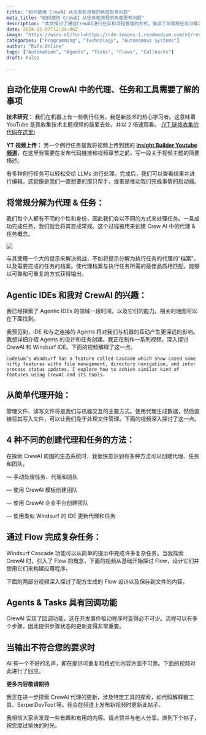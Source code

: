 ```yaml
---
title: "如何使用 CrewAI 从任务和流程的角度思考问题"
meta_title: "如何使用 CrewAI 从任务和流程的角度思考问题"
description: "本文探讨了通过CrewAI进行任务和流程管理的方式，强调了将常规任务分解为代理和具体任务的重要性。作者分享了使用CrewAI和Agentic IDEs的经验，介绍了创建代理和任务的多种方法，包括手动处理和使用模板。文中还提及了Flow的概念及其在复杂任务中的应用，以及CrewAI的回调功能在事件驱动开发中的重要性。最后，作者表示将继续探索CrewAI的功能，期待分享更多内容。"
date: 2024-12-07T12:24:06Z
image: "https://wsrv.nl/?url=https://cdn-images-1.readmedium.com/v2/resize:fit:800/1*6RIL6eo3guPd_PNQ2SrxAA.png"
categories: ["Programming", "Technology", "Autonomous Systems"]
author: "Rifx.Online"
tags: ["Automation", "Agents", "Tasks", "Flows", "Callbacks"]
draft: False

---
```






## 自动化使用 CrewAI 中的代理、任务和工具需要了解的事项

**技术研究：** 我们在机器上有一些例行任务。我是新技术的热心学习者。这意味着 YouTube 是我收集技术主题视频的最爱去处，并以 2 倍速观看。 [(YT 链接收集的代码在这里)](https://github.com/insightbuilder/codeai_fusion/blob/main/crews_flows/building_crews/youtube_crew.py)

**YT 视频上传：** 另一个例行任务是我将视频上传到我的 [**Insight Builder Youtube 频道**](https://www.youtube.com/@insightbuilder)，在这里我需要在发布代码链接和视频章节之前，写一段关于视频主题的简要描述。

有多种例行任务可以轻松交给 LLMs 进行处理。完成后，我们可以查看结果并进行编辑。这就像是我们一直想要的那只帮手，或者是推动我们完成事情的启动器。

## 将常规分解为代理 \& 任务：

我们每个人都有不同的个性和身份，因此我们会以不同的方式来处理任务。一旦成功完成任务，我们就会将其变成常规。这个过程被用来创建 Crew AI 中的代理 \& 任务概念。

![](https://wsrv.nl/?url=https://cdn-images-1.readmedium.com/v2/resize:fit:800/1*ioz_Lge8X6P4XoTZQcXTuw.png)

与其使用一个大的提示来解决挑战，不如将提示分解为执行任务的代理的“档案”。以及需要完成的任务的档案。使代理档案与执行任务所需的最佳品质相匹配，能够以可靠和可重复的方式获得输出。

## Agentic IDEs 和我对 CrewAI 的兴趣：

我已经探索了 Agentic IDEs 的领域一段时间，以及它们的能力。相关的地图可以在下面找到。

我预见到，IDE 和与之连接的 Agents 将对我们与机器的互动产生更深远的影响。我想详细介绍 Agents 的设计和任务创建。我正在制作一系列视频，深入探讨 CrewAI 和 Windsurf IDE。下面的视频解释了这一点。

```
Codeium’s Windsurf has a feature called Cascade which show cased some nifty features withe file management, directory navigation, and inter process status updates. I explore how to achiev similar kind of features using CrewAI and its tools.
```

## 从简单代理开始：

管理文件、读写文件将是我们与机器交互的主要方式。使用代理生成数据，然后直接将其写入文件，可以让我们免于处理文件管理。下面的视频深入探讨了这一点。

## 4 种不同的创建代理和任务的方法：

在探索 CrewAI 周围的生态系统时，我很快意识到有多种方法可以创建代理、任务和团队。

— 手动处理任务、代理和团队

— 使用 CrewAI 模板创建团队

— 使用 CrewAI 企业平台创建团队

— 使用类似 Windsurf 的 IDE 更新代理和任务

## 通过 Flow 完成复杂任务：

Windsurf Cascade 功能可以从简单的提示中完成许多复杂任务。当我探索 CrewAI 时，引入了 Flow 的概念，下面的视频从基础开始探讨 Flow，设计它们并使用它们来构建应用程序。

下面的两部分视频深入探讨了配方生成的 Flow 设计以及保存到文件的内容。

## Agents \& Tasks 具有回调功能

CrewAI 实现了回调功能，这在开发事件驱动程序时变得必不可少。流程可以有多个步骤，因此提供步骤状态的更新变得非常重要。

## 当输出不符合您的要求时

AI 有一个不好的名声，即在提供可重复和格式化内容方面不可靠。下面的视频对此进行了回应。







**更多内容敬请期待**

我正在进一步探索 CrewAI 代理的更新，涉及特定工具的探索，如代码解释器工具、SerperDevTool 等。我会在频道上发布新视频时更新此帖子。

我相信大家会发现一些有趣和有用的内容。请点赞并与他人分享。直到下个帖子，祝您度过愉快的时光。

